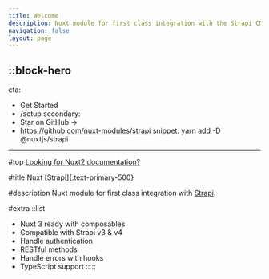 ```yaml
---
title: Welcome
description: Nuxt module for first class integration with the Strapi CMS.
navigation: false
layout: page
---
```


::block-hero
---
cta:
  - Get Started
  - /setup
secondary:
  - Star on GitHub →
  - https://github.com/nuxt-modules/strapi
snippet: yarn add -D @nuxtjs/strapi
---

#top
[Looking for Nuxt2 documentation?](https://strapi-v0.nuxtjs.org)

#title
Nuxt [Strapi]{.text-primary-500}

#description
Nuxt module for first class integration with [Strapi](https://strapi.io/).

#extra
  ::list
  - Nuxt 3 ready with composables
  - Compatible with Strapi v3 & v4
  - Handle authentication
  - RESTful methods
  - Handle errors with hooks
  - TypeScript support
  ::
::
